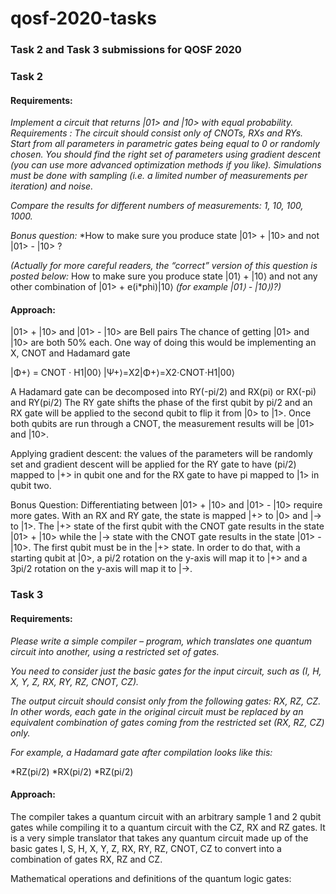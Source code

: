 # qosf-2020-tasks

### Task 2 and Task 3 submissions for QOSF 2020

### Task 2 

#### Requirements: 

*Implement a circuit that returns |01> and |10> with equal probability.
Requirements :
The circuit should consist only of CNOTs, RXs and RYs. 
Start from all parameters in parametric gates being equal to 0 or randomly chosen. 
You should find the right set of parameters using gradient descent (you can use more advanced optimization methods if you like). 
Simulations must be done with sampling (i.e. a limited number of measurements per iteration) and noise.*

*Compare the results for different numbers of measurements: 1, 10, 100, 1000.*

*Bonus question:*
*How to make sure you produce state |01> + |10> and not |01> - |10> ?

*(Actually for more careful readers, the “correct” version of this question is posted below:*
How to make sure you produce state  |01⟩  +  |10⟩  and not any other combination of |01> + e(i*phi)|10⟩ *(for example |01⟩  -  |10⟩)?)*

#### Approach: 

|01> + |10> and |01> - |10> are Bell pairs 
The chance of getting |01> and |10> are both 50% each. 
One way of doing this would be implementing an X, CNOT and Hadamard gate

|Φ+⟩ = CNOT ⋅ H1|00⟩ 
|Ψ+⟩=X2|Φ+⟩=X2⋅CNOT⋅H1|00⟩

A Hadamard gate can be decomposed into RY(-pi/2) and RX(pi) or RX(-pi) and RY(pi/2)
The RY gate shifts the phase of the first qubit by pi/2 and an RX gate will be applied to the second qubit to flip it from |0> to |1>. Once both qubits are run through a CNOT, the measurement results will be |01> and |10>. 

Applying gradient descent: the values of the parameters will be randomly set and gradient descent will be applied for the RY gate to have (pi/2) mapped to |+> in qubit one and for the RX gate to have pi mapped to |1> in qubit two. 

Bonus Question: 
Differentiating between |01> + |10> and |01> - |10>  require more gates. With an RX and RY gate, the state is mapped |+> to |0> and |-> to |1>. The |+> state of the first qubit with the CNOT gate results in the state |01> + |10>  while the |-> state with the CNOT gate results in the state |01> - |10>. The first qubit must be in the |+> state. In order to do that, with a starting qubit at |0>, a pi/2 rotation on the y-axis will map it to |+> and a 3pi/2 rotation on the y-axis will map it to |->. 

### Task 3

#### Requirements: 

*Please write a simple compiler – program, which translates one quantum circuit into another, using a restricted set of gates.*

*You need to consider just the basic gates for the input circuit, such as (I, H, X, Y, Z, RX, RY, RZ, CNOT, CZ).*

*The output circuit should consist only from the following gates: RX, RZ, CZ. In other words, each gate in the original circuit must be* *replaced by an equivalent combination of gates coming from the restricted set (RX, RZ, CZ) only.*

*For example, a Hadamard gate after compilation looks like this:*

*RZ(pi/2)
*RX(pi/2)
*RZ(pi/2)

#### Approach: 

The compiler takes a quantum circuit with an arbitrary sample 1 and 2 qubit gates while compiling it to a quantum circuit with the CZ, RX and RZ gates. 
It is a very simple translator that takes any quantum circuit made up of the basic gates I, S, H, X, Y, Z, RX, RY, RZ, CNOT, CZ to convert into a combination of gates RX, RZ and CZ.

Mathematical operations and definitions of the quantum logic gates:




